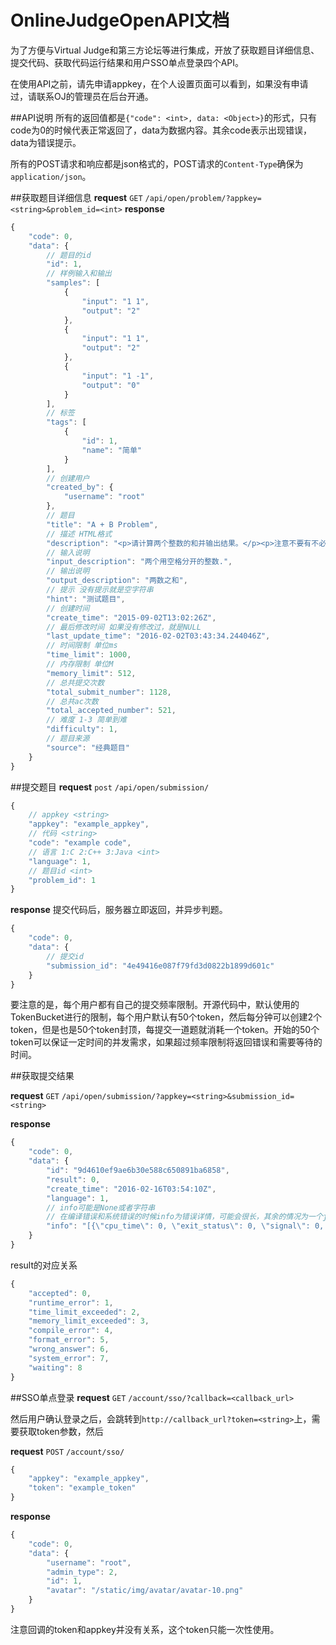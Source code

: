 # OnlineJudgeOpenAPI文档

为了方便与Virtual Judge和第三方论坛等进行集成，开放了获取题目详细信息、提交代码、获取代码运行结果和用户SSO单点登录四个API。

在使用API之前，请先申请appkey，在个人设置页面可以看到，如果没有申请过，请联系OJ的管理员在后台开通。

##API说明
所有的返回值都是`{"code": <int>, data: <Object>}`的形式，只有code为0的时候代表正常返回了，data为数据内容。其余code表示出现错误，data为错误提示。

所有的POST请求和响应都是json格式的，POST请求的`Content-Type`确保为`application/json`。

##获取题目详细信息
**request** `GET` `/api/open/problem/?appkey=<string>&problem_id=<int>`
**response**

```js
{
    "code": 0,
    "data": {
        // 题目的id
        "id": 1,
        // 样例输入和输出
        "samples": [
            {
                "input": "1 1",
                "output": "2"
            },
            {
                "input": "1 1",
                "output": "2"
            },
            {
                "input": "1 -1",
                "output": "0"
            }
        ],
        // 标签
        "tags": [
            {
                "id": 1,
                "name": "简单"
            }
        ],
        // 创建用户
        "created_by": {
            "username": "root"
        },
        // 题目
        "title": "A + B Problem",
        // 描述 HTML格式
        "description": "<p>请计算两个整数的和并输出结果。</p><p>注意不要有不必要的输出，比如&quot;请输入 a 和 b 的值: &quot;，示例代码见隐藏部分。</p>",
        // 输入说明
        "input_description": "两个用空格分开的整数.",
        // 输出说明
        "output_description": "两数之和",
        // 提示 没有提示就是空字符串
        "hint": "测试题目",
        // 创建时间
        "create_time": "2015-09-02T13:02:26Z",
        // 最后修改时间 如果没有修改过，就是NULL
        "last_update_time": "2016-02-02T03:43:34.244046Z",
        // 时间限制 单位ms
        "time_limit": 1000,
        // 内存限制 单位M
        "memory_limit": 512,
        // 总共提交次数
        "total_submit_number": 1128,
        // 总共ac次数
        "total_accepted_number": 521,
        // 难度 1-3 简单到难
        "difficulty": 1,
        // 题目来源
        "source": "经典题目"
    }
}
```

##提交题目
**request** `post` `/api/open/submission/`

```js
{
    // appkey <string>
    "appkey": "example_appkey", 
    // 代码 <string>
    "code": "example code",
    // 语言 1:C 2:C++ 3:Java <int>
    "language": 1,
    // 题目id <int>
    "problem_id": 1
}
```

**response**
提交代码后，服务器立即返回，并异步判题。

```js
{
    "code": 0,
    "data": {
        // 提交id
        "submission_id": "4e49416e087f79fd3d0822b1899d601c"
    }
}
```

要注意的是，每个用户都有自己的提交频率限制。开源代码中，默认使用的TokenBucket进行的限制，每个用户默认有50个token，然后每分钟可以创建2个token，但是也是50个token封顶，每提交一道题就消耗一个token。开始的50个token可以保证一定时间的并发需求，如果超过频率限制将返回错误和需要等待的时间。

##获取提交结果

**request** `GET` `/api/open/submission/?appkey=<string>&submission_id=<string>`

**response**

```js
{
    "code": 0,
    "data": {
        "id": "9d4610ef9ae6b30e588c650891ba6858",
        "result": 0,
        "create_time": "2016-02-16T03:54:10Z",
        "language": 1,
        // info可能是None或者字符串
        // 在编译错误和系统错误的时候info为错误详情，可能会很长，其余的情况为一个json字符串
        "info": "[{\"cpu_time\": 0, \"exit_status\": 0, \"signal\": 0, \"output_md5\": \"33d6548e48d4318ceb0e3916a79afc84\", \"flag\": 0, \"result\": 0, \"memory\": 7602176, \"real_time\": 4}, {\"cpu_time\": 0, \"exit_status\": 0, \"signal\": 0, \"output_md5\": \"e4da3b7fbbce2345d7772b0674a318d5\", \"flag\": 0, \"result\": 0, \"memory\": 7602176, \"real_time\": 2}]"
    }
}
```

result的对应关系

```js
{
    "accepted": 0,
    "runtime_error": 1,
    "time_limit_exceeded": 2,
    "memory_limit_exceeded": 3,
    "compile_error": 4,
    "format_error": 5,
    "wrong_answer": 6,
    "system_error": 7,
    "waiting": 8
}
```

##SSO单点登录
**request** `GET` `/account/sso/?callback=<callback_url>`

然后用户确认登录之后，会跳转到`http://callback_url?token=<string>`上，需要获取token参数，然后

**request** `POST` `/account/sso/`

```js
{
    "appkey": "example_appkey",
    "token": "example_token"
}
```

**response**

```js
{
    "code": 0,
    "data": {
        "username": "root",
        "admin_type": 2,
        "id": 1,
        "avatar": "/static/img/avatar/avatar-10.png"
    }
}
```

注意回调的token和appkey并没有关系，这个token只能一次性使用。